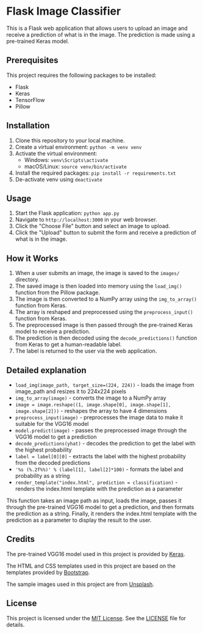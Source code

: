 # Flask Image Classifier

This is a Flask web application that allows users to upload an image and receive a prediction of what is in the image. The prediction is made using a pre-trained Keras model.

## Prerequisites

This project requires the following packages to be installed:

- Flask
- Keras
- TensorFlow
- Pillow

## Installation

1. Clone this repository to your local machine.
2. Create a virtual environment: `python -m venv venv`
3. Activate the virtual environment:
    - Windows: `venv\Scripts\activate`
    - macOS/Linux: `source venv/bin/activate`
4. Install the required packages: `pip install -r requirements.txt`
5. De-activate venv using `deactivate`

## Usage

1. Start the Flask application: `python app.py`
2. Navigate to `http://localhost:3000` in your web browser.
3. Click the "Choose File" button and select an image to upload.
4. Click the "Upload" button to submit the form and receive a prediction of what is in the image.

## How it Works

1. When a user submits an image, the image is saved to the `images/` directory.
2. The saved image is then loaded into memory using the `load_img()` function from the Pillow package.
3. The image is then converted to a NumPy array using the `img_to_array()` function from Keras.
4. The array is reshaped and preprocessed using the `preprocess_input()` function from Keras.
5. The preprocessed image is then passed through the pre-trained Keras model to receive a prediction.
6. The prediction is then decoded using the `decode_predictions()` function from Keras to get a human-readable label.
7. The label is returned to the user via the web application.

## Detailed explanation
- `load_img(image_path, target_size=(224, 224))` - loads the image from image_path and resizes it to 224x224 pixels
- `img_to_array(image)` - converts the image to a NumPy array
- `image = image.reshape((1, image.shape[0], image.shape[1], image.shape[2]))` - reshapes the array to have 4 dimensions
- `preprocess_input(image)` - preprocesses the image data to make it suitable for the VGG16 model
- `model.predict(image)` - passes the preprocessed image through the VGG16 model to get a prediction
- `decode_predictions(yhat)` - decodes the prediction to get the label with the highest probability
- `label = label[0][0]` - extracts the label with the highest probability from the decoded predictions
- `'%s (%.2f%%)' % (label[1], label[2]*100)` - formats the label and probability as a string
- `render_template("index.html", prediction = classification)` - renders the index.html template with the prediction as a parameter

This function takes an image path as input, loads the image, passes it through the pre-trained VGG16 model to get a prediction, and then formats the prediction as a string. Finally, it renders the index.html template with the prediction as a parameter to display the result to the user.


## Credits

The pre-trained VGG16 model used in this project is provided by [Keras](https://keras.io/).

The HTML and CSS templates used in this project are based on the templates provided by [Bootstrap](https://getbootstrap.com/).

The sample images used in this project are from [Unsplash](https://unsplash.com/).

## License

This project is licensed under the [MIT License](https://opensource.org/licenses/MIT). See the [LICENSE](LICENSE) file for details.
